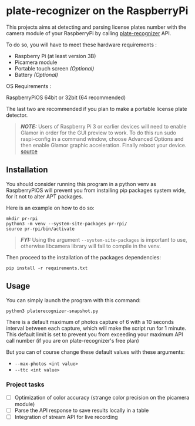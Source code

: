 # plate-recognizer on the RaspberryPi 

This projects aims at detecting and parsing license plates number with the camera module of your RaspberryPi by calling [plate-recognizer](https://guides.platerecognizer.com/docs/snapshot/api-reference) API. 

To do so, you will have to meet these hardware requirements : 

* Raspberry Pi (at least version 3B) 
* Picamera module
* Portable touch screen *(Optional)*
* Battery *(Optional)*


OS Requirements : 

RaspberryPiOS 64bit or 32bit (64 recommended)

The last two are recommended if you plan to make a portable license plate detector. 
> **_NOTE:_** Users of Raspberry Pi 3 or earlier devices will need to enable Glamor in order for the GUI preview to work. To do this run sudo raspi-config in a command window, choose Advanced Options and then enable Glamor graphic acceleration. Finally reboot your device. [source](https://datasheets.raspberrypi.com/camera/picamera2-manual.pdf)
## Installation 

You should consider running this program in a python venv as RaspberryPiOS will prevent you from installing pip packages system wide, for it not to alter APT packages. 

Here is an example on how to do so: 

```
mkdir pr-rpi
python3 -m venv --system-site-packages pr-rpi/
source pr-rpi/bin/activate
```
> **_FYI:_**  Using the argument `--system-site-packages` is important to use, otherwise libcamera library will fail to compile in the venv.

Then proceed to the installation of the packages dependencies:
```
pip install -r requirements.txt
```

## Usage 

You can simply launch the program with this command: 

```
python3 platerecognizer-snapshot.py
```

There is a default maximum of photos capture of 6 with a 10 seconds interval between each capture, which will make the script run for 1 minute.
This default limit is set to prevent you from exceeding your maximum API call number (if you are on plate-recognizer's free plan)

But you can of course change these default values with these arguments: 

* `--max-photos <int value>`
* `--ttc <int value>`

### Project tasks

- [ ] Optimization of color accuracy (strange color precision on the picamera module)
- [ ] Parse the API response to save results locally in a table
- [ ] Integration of stream API for live recording

